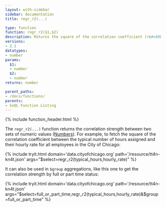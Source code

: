 ```yaml
---
layout: with-sidebar
sidebar: documentation
title: regr_r2(...)

type: function
function: regr_r2($1,$2)
description: Returns the square of the correlation coefficient (r&#x00B2;) 
versions:
- 2.1
datatypes:
- number
params:
  $1:
  - number
  $2:
  - number
returns: number

parent_paths: 
- /docs/functions/
parents: 
- SoQL Function Listing 
---
```


{% include function_header.html %}

The `regr_r2(...)` function returns the correlation strength between two sets of numeric values ([Numbers](/docs/datatypes/number.html)). For example, to fetch the square of the correlation coefficient between the typical number of hours assigned and their hourly rate for all employees in the City of Chicago:

{% include tryit.html domain='data.cityofchicago.org' path='/resource/tt4n-kn4t.json' args="$select=regr_r2(typical_hours,hourly_rate)" %}

It can also be used in `$group` aggregations, like this one to get the correlation strength by full or part time status:

{% include tryit.html domain='data.cityofchicago.org' path='/resource/tt4n-kn4t.json' args="$select=full_or_part_time,regr_r2(typical_hours,hourly_rate)&$group=full_or_part_time" %}